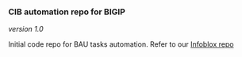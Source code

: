 ### CIB automation repo for BIGIP

_version 1.0_

Initial code repo for BAU tasks automation.
Refer to our [Infoblox repo](https://github.com/RMerch/infoblox-cib-netops.git)